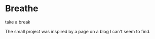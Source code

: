 # Breathe

take a break



The small project was inspired by a page on a blog I can't seem to find. 
